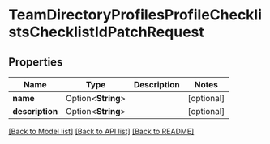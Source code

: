 # TeamDirectoryProfilesProfileChecklistsChecklistIdPatchRequest

## Properties

Name | Type | Description | Notes
------------ | ------------- | ------------- | -------------
**name** | Option<**String**> |  | [optional]
**description** | Option<**String**> |  | [optional]

[[Back to Model list]](../README.md#documentation-for-models) [[Back to API list]](../README.md#documentation-for-api-endpoints) [[Back to README]](../README.md)


